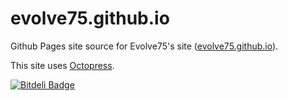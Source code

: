 evolve75.github.io
==================

Github Pages site source for Evolve75's site ([evolve75.github.io](http://evolve75.github.io/ "Evolve75's site")).

This site uses [Octopress](http://octopress.org "octopress").


[![Bitdeli Badge](https://d2weczhvl823v0.cloudfront.net/evolve75/evolve75.github.io/trend.png)](https://bitdeli.com/free "Bitdeli Badge")

